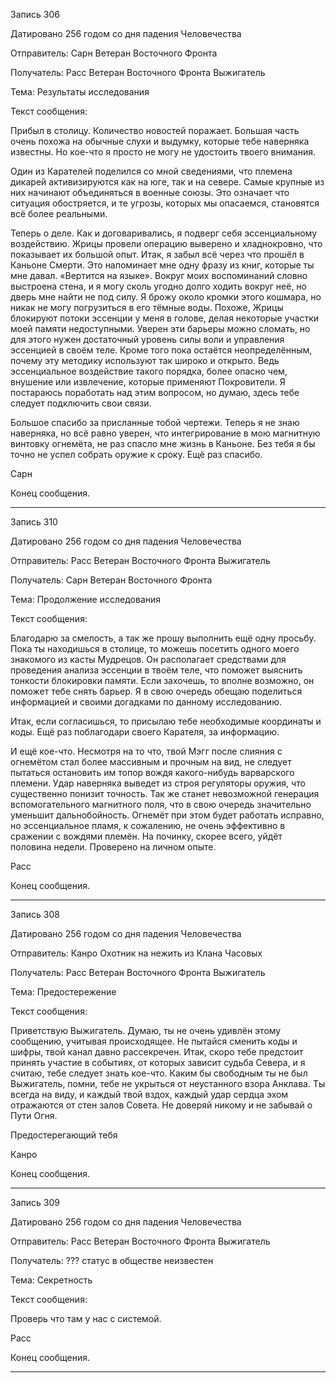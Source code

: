 Запись 306

Датировано 256 годом со дня падения Человечества

Отправитель: Сарн Ветеран Восточного Фронта

Получатель: Расс Ветеран Восточного Фронта Выжигатель

Тема: Результаты исследования

Текст сообщения:

Прибыл в столицу. Количество новостей поражает.
Большая часть очень похожа на обычные слухи и выдумку,
которые тебе наверняка известны.
Но кое-что я просто не могу не удостоить твоего внимания.

Один из Карателей поделился со мной сведениями,
что племена дикарей активизируются как на юге, так и на севере.
Самые крупные из них начинают объединяться в военные союзы.
Это означает что ситуация обостряется, и те угрозы, которых мы опасаемся,
становятся всё более реальными.

Теперь о деле. Как и договаривались, я подверг себя эссенциальному воздействию.
Жрицы провели операцию выверено и хладнокровно, что показывает их большой опыт.
Итак, я забыл всё через что прошёл в Каньоне Смерти.
Это напоминает мне одну фразу из книг, которые ты мне давал.
«Вертится на языке». Вокруг моих воспоминаний словно выстроена стена,
и я могу сколь угодно долго ходить вокруг неё,
но дверь мне найти не под силу.
Я брожу около кромки этого кошмара,
но никак не могу погрузиться в его тёмные воды.
Похоже, Жрицы блокируют потоки эссенции у меня в голове,
делая некоторые участки моей памяти недоступными.
Уверен эти барьеры можно сломать,
но для этого нужен достаточный уровень силы воли и управления эссенцией
в своём теле.
Кроме того пока остаётся неопределённым,
почему эту методику используют так широко и открыто.
Ведь эссенциальное воздействие такого порядка,
более опасно чем, внушение или извлечение, которые применяют Покровители.
Я постараюсь поработать над этим вопросом, но думаю,
здесь тебе следует подключить свои связи.

Большое спасибо за присланные тобой чертежи.
Теперь я не знаю наверняка, но всё равно уверен,
что интегрирование в мою магнитную винтовку огнемёта,
не раз спасло мне жизнь в Каньоне.
Без тебя я бы точно не успел собрать оружие к сроку. Ещё раз спасибо.

Сарн

Конец сообщения. 

---

Запись 310

Датировано 256 годом со дня падения Человечества

Отправитель: Расс Ветеран Восточного Фронта Выжигатель

Получатель: Сарн Ветеран Восточного Фронта

Тема: Продолжение исследования

Текст сообщения:

Благодарю за смелость, а так же прошу выполнить ещё одну просьбу.
Пока ты находишься в столице,
то можешь посетить одного моего знакомого из касты Мудрецов.
Он располагает средствами для проведения анализа эссенции в твоём теле,
что поможет выяснить тонкости блокировки памяти.
Если захочешь, то вполне возможно, он поможет тебе снять барьер.
Я в свою очередь обещаю поделиться информацией и своими догадками
по данному исследованию.

Итак, если согласишься, то присылаю тебе необходимые координаты и коды.
Ещё раз поблагодари своего Карателя, за информацию.

И ещё кое-что. Несмотря на то что, твой Мэгг после слияния с огнемётом
стал более массивным и прочным на вид,
не следует пытаться остановить им топор вождя какого-нибудь варварского племени.
Удар наверняка выведет из строя регуляторы оружия,
что существенно понизит точность.
Так же станет невозможной генерация вспомогательного магнитного поля,
что в свою очередь значительно уменьшит дальнобойность.
Огнемёт при этом будет работать исправно, но эссенциальное пламя, к сожалению,
не очень эффективно в сражении с вождями племён.
На починку, скорее всего, уйдёт половина недели.
Проверено на личном опыте.

Расс

Конец сообщения.

---

Запись 308

Датировано 256 годом со дня падения Человечества

Отправитель: Канро Охотник на нежить из Клана Часовых

Получатель: Расс Ветеран Восточного Фронта Выжигатель

Тема: Предостережение

Текст сообщения:

Приветствую Выжигатель. Думаю, ты не очень удивлён этому сообщению,
учитывая происходящее.
Не пытайся сменить коды и шифры, твой канал давно рассекречен.
Итак, скоро тебе предстоит принять участие в событиях,
от которых зависит судьба Севера, и я считаю, тебе следует знать кое-что.
Каким бы свободным ты не был Выжигатель, помни,
тебе не укрыться от неустанного взора Анклава.
Ты всегда на виду, и каждый твой вздох,
каждый удар сердца эхом отражаются от стен залов Совета.
Не доверяй никому и не забывай о Пути Огня.

Предостерегающий тебя

Канро

Конец сообщения.

---

Запись 309

Датировано 256 годом со дня падения Человечества

Отправитель: Расс Ветеран Восточного Фронта Выжигатель

Получатель: ??? статус в обществе неизвестен

Тема: Секретность

Текст сообщения:

Проверь что там у нас с системой.

Расс

Конец сообщения.

---
